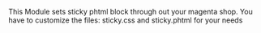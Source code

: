 This Module sets sticky phtml block through out your magenta shop.
You have to customize the files: sticky.css and sticky.phtml for your needs